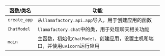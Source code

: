 | 函数/类名 | 功能 |
| --- | --- |
| `create_app` | 从`llamafactory.api.app`导入，用于创建应用的函数 |
| `ChatModel` | `llamafactory.chat`中的类，用于处理聊天相关功能 |
| `main` | 主函数，初始化`ChatModel`，创建应用，设置主机和端口，并使用`uvicorn`运行应用 |

